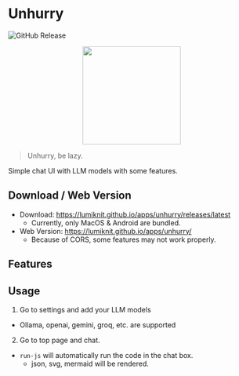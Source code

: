 # Unhurry

![GitHub Release](https://img.shields.io/github/v/release/lumiknit/unhurry)

<p align="center">
  <img src="https://lumiknit.github.io/apps/unhurry/unhurry.png" width="200" height="200" />
</p>

> Unhurry, be lazy.

Simple chat UI with LLM models with some features.

## Download / Web Version

- Download: https://lumiknit.github.io/apps/unhurry/releases/latest
    - Currently, only MacOS & Android are bundled.
- Web Version: https://lumiknit.github.io/apps/unhurry/
    - Because of CORS, some features may not work properly.

## Features

## Usage

1. Go to settings and add your LLM models

- Ollama, openai, gemini, groq, etc. are supported

2. Go to top page and chat.

- `run-js` will automatically run the code in the chat box.
    - json, svg, mermaid will be rendered.
